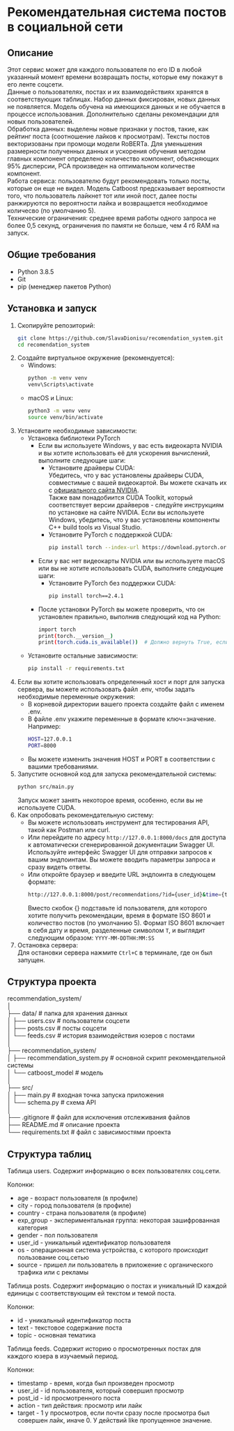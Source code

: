 # Рекомендательная система постов в социальной сети

## Описание

Этот сервис может для каждого пользователя по его ID в любой указанный момент времени возвращать посты, которые ему покажут в его ленте соцсети.  
Данные о пользователях, постах и их взаимодействиях хранятся в соответствующих таблицах. Набор данных фиксирован, новых данных не появляется. Модель обучена на имеющихся данных и не обучается в процессе использования. Дополнительно сделаны рекомендации для новых пользователей.  
Обработка данных: выделены новые признаки у постов, такие, как рейтинг поста (соотношение лайков к просмотрам). Тексты постов векторизованы при промощи модели RoBERTa. Для уменьшения размерности полученных данных и ускорения обучения методом главных компонент определено количество компонент, объясняющих 95% дисперсии, PCA произведен на оптимальном количестве компонент.  
Работа сервиса: пользователю будут рекомендовать только посты, которые он еще не видел. Модель Catboost предсказывает вероятности того, что пользователь лайкнет тот или иной пост, далее посты ранжируются по вероятности лайка и возвращается необходимое количесво (по умолчанию 5).  
Технические ограничения: среднее время работы одного запроса не более 0,5 секунд, ограничения по памяти не больше, чем 4 гб RAM на запуск. 

## Общие требования
- Python 3.8.5
- Git
- pip (менеджер пакетов Python)

## Установка и запуск

1. Скопируйте репозиторий:
    ```bash
    git clone https://github.com/SlavaDionisu/recomendation_system.git
    cd recomendation_system
    ```
2. Создайте виртуальное окружение (рекомендуется):
    - Windows:
        ```bash
        python -m venv venv
        venv\Scripts\activate
        ```
    - macOS и Linux:
        ```bash
        python3 -m venv venv
        source venv/bin/activate
        ```
3. Установите необходимые зависимости:  
    - Установка библиотеки PyTorch
        * Если вы используете Windows, у вас есть видеокарта NVIDIA и вы хотите использовать её для ускорения вычислений, выполните следующие шаги:
            + Установите драйверы CUDA:  
            Убедитесь, что у вас установлены драйверы CUDA, совместимые с вашей видеокартой. Вы можете скачать их с [официального сайта NVIDIA](https://developer.nvidia.com/cuda-downloads).  
            Также вам понадобиится CUDA Toolkit, который соответствует версии драйверов - cледуйте инструкциям по установке на сайте NVIDIA.
            Если вы используете Windows, убедитесь, что у вас установлены компоненты C++ build tools из Visual Studio.
            + Установите PyTorch с поддержкой CUDA:  
                ```bash
                pip install torch --index-url https://download.pytorch.org/whl/cu121
                ```
        * Если у вас нет видеокарты NVIDIA или вы используете macOS или вы не хотите использовать CUDA, выполните следующие шаги:
            + Установите PyTorch без поддержки CUDA:  
                ```bash
                pip install torch==2.4.1
                ```
        * После установки PyTorch вы можете проверить, что он установлен правильно, выполнив следующий код на Python:
            ```bash
            import torch
            print(torch.__version__)
            print(torch.cuda.is_available())  # Должно вернуть True, если CUDA доступна
            ```
    - Установите остальные зависимости:
        ```bash
        pip install -r requirements.txt 
        ``` 
4. Если вы хотите использовать определенный хост и порт для запуска сервера,  вы можете использовать файл .env, чтобы задать необходимые переменные окружения:
    - В корневой директории вашего проекта создайте файл с именем .env.
    - В файле .env укажите переменные в формате ключ=значение. Например:
        ```bash
        HOST=127.0.0.1
        PORT=8000
        ```
    - Вы можете изменить значения HOST и PORT в соответствии с вашими требованиями.
5. Запустите основной код для запуска рекомендательной системы:  
    ```bash
    python src/main.py
    ```
    Запуск может занять некоторое время, особенно, если вы не используете CUDA.
6. Как опробовать рекомендательную систему:
    - Вы можете использовать инструмент для тестирования API, такой как Postman или curl.
    - Или перейдите по адресу `http://127.0.0.1:8000/docs` для доступа к автоматически сгенерированной документации Swagger UI. Используйте интерфейс Swagger UI для отправки запросов к вашим эндпоинтам. Вы можете вводить параметры запроса и сразу видеть ответы.
    - Или откройте браузер и введите URL эндпоинта в следующем формате:
        ```bash
        http://127.0.0.1:8000/post/recommendations/?id={user_id}&time={time}&limit={limit}
        ```
        Вместо скобок {} подставьте id пользователя, для которого хотите получить рекомендации, время в формате ISO 8601 и количество постов (по умолчанию 5). Формат ISO 8601 включает в себя дату и время, разделенные символом `T`, и выглядит следующим образом: `YYYY-MM-DDTHH:MM:SS`
7. Остановка сервера:  
    Для остановки сервера нажмите `Ctrl+C` в терминале, где он был запущен.

## Структура проекта
recommendation_system/  
│  
├── data/                                      # папка для хранения данных  
│   ├── users.csv                              # пользователи соцсети  
│   ├── posts.csv                              # посты соцсети  
│   └── feeds.csv                              # история взаимодействия юзеров с постами  
│  
├── recommendation_system/  
│   ├── recommendation_system.py               # основной скрипт рекомендательной системы  
│   └── catboost_model                         # модель  
│  
├── src/                  
│   ├── main.py                                # входная точка запуска приложения  
│   └── schema.py                              # схема API  
│  
├── .gitignore                                 # файл для исключения отслеживания файлов  
├── README.md                                  # описание проекта  
└── requirements.txt                           # файл с зависимостями проекта  

## Структура таблиц
Таблица users. Cодержит информацию о всех пользователях соц.сети.

Колонки:
- age - возраст пользователя (в профиле)
- city - город пользователя (в профиле)
- country - страна пользователя (в профиле)
- exp_group - экспериментальная группа: некоторая зашифрованная категория
- gender - пол пользователя
- user_id - уникальный идентификатор пользователя
- os - операционная система устройства, с которого происходит пользование соц.сетью
- source - пришел ли пользователь в приложение с органического трафика или с рекламы

Таблица posts. Содержит информацию о постах и уникальный ID каждой единицы с соответствующим ей текстом и темой поста.

Колонки:
- id - уникальный идентификатор поста
- text - текстовое содержание поста
- topic - основная тематика

Таблица feeds. Содержит историю о просмотренных постах для каждого юзера в изучаемый период.

Колонки:
- timestamp - время, когда был произведен просмотр
- user_id - id пользователя, который совершил просмотр
- post_id - id просмотренного поста
- action - тип действия: просмотр или лайк
- target - 1 у просмотров, если почти сразу после просмотра был совершен лайк, иначе 0. У действий like пропущенное значение.